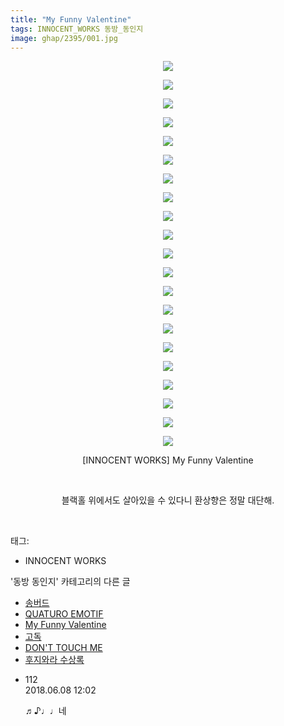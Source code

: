 ```yaml
---
title: "My Funny Valentine"
tags: INNOCENT_WORKS 동방_동인지
image: ghap/2395/001.jpg
---
```

<div class="article">
<p style="text-align: center; clear: none; float: none;"><img src="{{ site.nasurl }}/ghap/2395/001.jpg"/></p>
<p style="text-align: center; clear: none; float: none;"><img src="{{ site.nasurl }}/ghap/2395/002.jpg"/></p>
<p style="text-align: center; clear: none; float: none;"><img src="{{ site.nasurl }}/ghap/2395/003.jpg"/></p>
<p style="text-align: center; clear: none; float: none;"><img src="{{ site.nasurl }}/ghap/2395/004.jpg"/></p>
<p style="text-align: center; clear: none; float: none;"><img src="{{ site.nasurl }}/ghap/2395/005.jpg"/></p>
<p style="text-align: center; clear: none; float: none;"><img src="{{ site.nasurl }}/ghap/2395/006.jpg"/></p>
<p style="text-align: center; clear: none; float: none;"><img src="{{ site.nasurl }}/ghap/2395/007.jpg"/></p>
<p style="text-align: center; clear: none; float: none;"><img src="{{ site.nasurl }}/ghap/2395/008.jpg"/></p>
<p style="text-align: center; clear: none; float: none;"><img src="{{ site.nasurl }}/ghap/2395/009.jpg"/></p>
<p style="text-align: center; clear: none; float: none;"><img src="{{ site.nasurl }}/ghap/2395/010.jpg"/></p>
<p style="text-align: center; clear: none; float: none;"><img src="{{ site.nasurl }}/ghap/2395/011.jpg"/></p>
<p style="text-align: center; clear: none; float: none;"><img src="{{ site.nasurl }}/ghap/2395/012.jpg"/></p>
<p style="text-align: center; clear: none; float: none;"><img src="{{ site.nasurl }}/ghap/2395/013.jpg"/></p>
<p style="text-align: center; clear: none; float: none;"><img src="{{ site.nasurl }}/ghap/2395/014.jpg"/></p>
<p style="text-align: center; clear: none; float: none;"><img src="{{ site.nasurl }}/ghap/2395/015.jpg"/></p>
<p style="text-align: center; clear: none; float: none;"><img src="{{ site.nasurl }}/ghap/2395/016.jpg"/></p>
<p style="text-align: center; clear: none; float: none;"><img src="{{ site.nasurl }}/ghap/2395/017.jpg"/></p>
<p style="text-align: center; clear: none; float: none;"><img src="{{ site.nasurl }}/ghap/2395/018.jpg"/></p>
<p style="text-align: center; clear: none; float: none;"><img src="{{ site.nasurl }}/ghap/2395/019.jpg"/></p>
<p style="text-align: center; clear: none; float: none;"><img src="{{ site.nasurl }}/ghap/2395/020.jpg"/></p>
<p style="text-align: center; clear: none; float: none;"><img src="{{ site.nasurl }}/ghap/2395/021.jpg"/></p>
<p style="text-align: center; clear: none; float: none;">[INNOCENT WORKS] My Funny Valentine</p>
<p style="text-align: center; clear: none; float: none;"><br/></p>
<p style="text-align: center; clear: none; float: none;">블랙홀 위에서도 살아있을 수 있다니 환상향은 정말 대단해.</p>
<p><br/></p>
</div><div class="tagTrail">
<p>태그: </p>
<ul>
<li>INNOCENT WORKS</li>
</ul>
</div><div class="another">
<p>'동방 동인지' 카테고리의 다른 글</p>
<ul>
<li><a href="/2016-09-29-ghap_2397">송버드</a></li>
<li><a href="/2016-09-29-ghap_2396">QUATURO EMOTIF</a></li>
<li><a href="/2016-09-29-ghap_2395">My Funny Valentine</a></li>
<li><a href="/2016-09-29-ghap_2394">고독</a></li>
<li><a href="/2016-09-29-ghap_2393">DON'T TOUCH ME</a></li>
<li><a href="/2016-09-29-ghap_2392">후지와라 수상록</a></li>
</ul>
</div><div class="cb_module cb_fluid">
<div class="cb_wrt cb_profile">
<div class="comment">
<ul>
<li class="cb_thumb_off" id="comment15267992">
<div class="cb_comment_area">
<div class="cb_info_area">
<div class="cb_section">
<span class="cb_nick_name">112</span>
</div>
<div class="cb_section">
<span class="cb_date">2018.06.08 12:02 </span>
</div>
</div>
<div class="cb_dsc_comment">
<p class="cb_dsc">
											♬♪♩♩네
										</p>
</div>
</div></li>
</ul>
</div>
</div><!-- commentList close -->
</div>